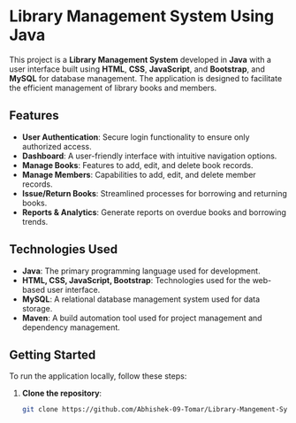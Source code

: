 # Library Management System Using Java

This project is a **Library Management System** developed in **Java** with a user interface built using **HTML**, **CSS**, **JavaScript**, and **Bootstrap**, and **MySQL** for database management. The application is designed to facilitate the efficient management of library books and members.

## Features

- **User Authentication**: Secure login functionality to ensure only authorized access.
- **Dashboard**: A user-friendly interface with intuitive navigation options.
- **Manage Books**: Features to add, edit, and delete book records.
- **Manage Members**: Capabilities to add, edit, and delete member records.
- **Issue/Return Books**: Streamlined processes for borrowing and returning books.
- **Reports & Analytics**: Generate reports on overdue books and borrowing trends.

## Technologies Used

- **Java**: The primary programming language used for development.
- **HTML, CSS, JavaScript, Bootstrap**: Technologies used for the web-based user interface.
- **MySQL**: A relational database management system used for data storage.
- **Maven**: A build automation tool used for project management and dependency management.

## Getting Started

To run the application locally, follow these steps:

1. **Clone the repository**:
   ```bash
   git clone https://github.com/Abhishek-09-Tomar/Library-Mangement-System-Using-Java.git
   ```
